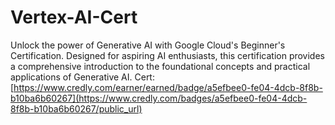 # Vertex-AI-Cert
Unlock the power of Generative AI with Google Cloud's Beginner's Certification. Designed for aspiring AI enthusiasts, this certification provides a comprehensive introduction to the foundational concepts and practical applications of Generative AI.
Cert: [https://www.credly.com/earner/earned/badge/a5efbee0-fe04-4dcb-8f8b-b10ba6b60267](https://www.credly.com/badges/a5efbee0-fe04-4dcb-8f8b-b10ba6b60267/public_url)



